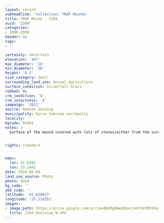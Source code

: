 ```yaml
---
layout: record
subheadline: 'Collection: TRAP Mounds'
title: TRAP Mound - 2104
uuid: '2104'
categories:
- 2000-2999
header: no
tags:
- ''

certainty: Uncertain
elevation: '447'
max_diameter: '16'
min_diameter: '10'
height: '0.2'
size_category: Small
surrounding_land_use: Annual Agriculture
surface_condition: Scrub|Tall Grass
robbed: No
crm_condition: '4'
crm_intactness: '4'
campaign: '2011'
source: Remote Sensing
municipality: Gorno Sahrane necropolis
locality: ''
bgcode: DS001
notes: |-
  Surface of the mound covered with lots of stones/either from the surrounding pasture or from the mound.


rights: standard


maps:
  lat: 42.6285
  lon: 25.2442
date: 2018-06-04
land_use_source: Photo
photo: Good
bg_code: ''
akb_code: ''
latitude: '42.659617'
longitude: '25.216351'
images:
- image_path: https://drive.google.com/uc?id=0B3Rg88wZDQsccmVtbVlMVV9saE0
  title: 2104_Overview_W.JPG
---
```

